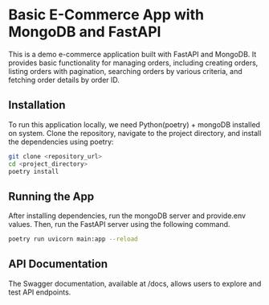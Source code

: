 # Basic E-Commerce App with MongoDB and FastAPI
This is a demo e-commerce application built with FastAPI and MongoDB. It provides basic functionality for managing orders, including creating orders, listing orders with pagination, searching orders by various criteria, and fetching order details by order ID.

## Installation
To run this application locally, we need Python(poetry) + mongoDB installed on system. Clone the repository, navigate to the project directory, and install the dependencies using poetry:

```zsh
git clone <repository_url>
cd <project_directory>
poetry install
```



## Running the App
After installing dependencies, run the mongoDB server and provide.env values. Then, run the FastAPI server using the following command.

```zsh
poetry run uvicorn main:app --reload
```


## API Documentation
The Swagger documentation, available at /docs, allows users to explore and test API endpoints.


